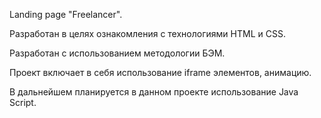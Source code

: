 Landing page "Freelancer".

Разработан в целях ознакомления с технологиями HTML и CSS.

Разработан с использованием методологии БЭМ.

Проект включает в себя использование iframe элементов, анимацию.

В дальнейшем планируется в данном проекте использование Java Script.
